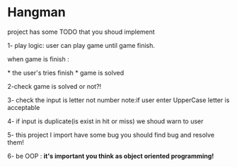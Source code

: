 # Hangman

project has some TODO that you shoud implement

1- play logic:
user can play game until game finish.
<p>when game is finish :</p>
* the user's tries finish
* game is solved

2-check game is solved or not?!

3- check the input is letter not number
note:if user enter UpperCase letter is acceptable

4- if input is duplicate(is exist in hit or miss)
we shoud warn to user

5- this project I import have some bug
<im>you should find bug and resolve them!</im>


6- be OOP : <b>it's important you think as object oriented programming!</b>

